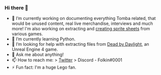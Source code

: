 ### Hi there 👋

- 🔭 I’m currently working on documenting everything Tomba related, that would be unused content, real live merchandise, interviews and much more! I'm also working on extracting and [creating sprite sheets](https://www.spriters-resource.com/submitter/Folkin/) from various games.
- 🌱 I’m currently learning Python.
- 🤔 I’m looking for help with extracting files from [Dead by Daylight](https://en.wikipedia.org/wiki/Dead_by_Daylight), an Unreal Engine 4 game.
- 💬 Ask me about anything!
- 📫 How to reach me: > [Twitter](https://twitter.com/folkin_) > Discord - Folkin#0001
- ⚡ Fun fact: I'm a huge Lego fan.

